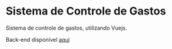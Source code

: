 # Sistema de Controle de Gastos
Sistema de controle de gastos, utilizando Vuejs.

Back-end disponível [aqui](https://github.com/vhlaynez/gerenciador_gastos_api)
